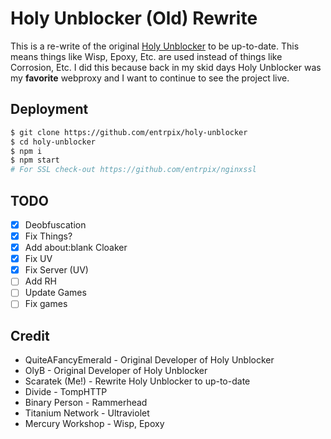 # Holy Unblocker (Old) Rewrite
This is a re-write of the original [Holy Unblocker](https://github.com/quiteafancyemerald/holy-unblocker) to be up-to-date. This means things like Wisp, Epoxy, Etc. are used instead of things like Corrosion, Etc. I did this because back in my skid days Holy Unblocker was my **favorite** webproxy and I want to continue to see the project live.

## Deployment
```sh
$ git clone https://github.com/entrpix/holy-unblocker
$ cd holy-unblocker
$ npm i
$ npm start
# For SSL check-out https://github.com/entrpix/nginxssl
```

## TODO
- [X] Deobfuscation
- [X] Fix Things?
- [X] Add about:blank Cloaker
- [X] Fix UV
- [X] Fix Server (UV)
- [ ] Add RH 
- [ ] Update Games
- [ ] Fix games

## Credit
- QuiteAFancyEmerald - Original Developer of Holy Unblocker
- OlyB - Original Developer of Holy Unblocker
- Scaratek (Me!) - Rewrite Holy Unblocker to up-to-date
- Divide - TompHTTP
- Binary Person - Rammerhead
- Titanium Network - Ultraviolet
- Mercury Workshop - Wisp, Epoxy
